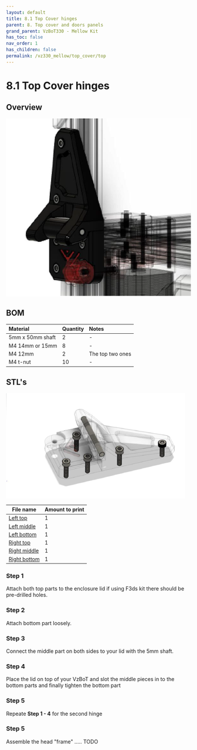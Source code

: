 ```yaml
---
layout: default
title: 8.1 Top Cover hinges
parent: 8. Top cover and doors panels
grand_parent: VzBoT330 - Mellow Kit
has_toc: false
nav_order: 1
has_children: false
permalink: /vz330_mellow/top_cover/top
---
```


# 8.1 Top Cover hinges

## Overview
![Overview](../../assets/images/manual/vz330_mellow/top_cover/top/overview.png)
<br>

## BOM

| Material        | Quantity          | Notes |
|:-------------|:------------------|:------|
| 5mm x 50mm shaft           | 2 | - |
| M4 14mm or 15mm | 8 | - |
| M4 12mm | 2 | The top two ones |
| M4 t-nut | 10 | - |

## STL's
![Detail](../../assets/images/manual/vz330_mellow/top_cover/top/details.png)
<br>

| File name | Amount to print |
|-----------|-----------------|
| <a href="https://github.com/VzBoT3D/VzBoT-Vz330/blob/master/Assemblies%20BOM%20and%20STL/enclosure/Top%20cover%20hinges%20with%20tensioner/STLs/Left%20top.stl" target="_blank">Left top</a> | 1 |
| <a href="https://github.com/VzBoT3D/VzBoT-Vz330/blob/master/Assemblies%20BOM%20and%20STL/enclosure/Top%20cover%20hinges%20with%20tensioner/STLs/Left%20middle.stl" target="_blank">Left middle</a> | 1 |
| <a href="https://github.com/VzBoT3D/VzBoT-Vz330/blob/master/Assemblies%20BOM%20and%20STL/enclosure/Top%20cover%20hinges%20with%20tensioner/STLs/Left%20bottom.stl" target="_blank">Left bottom</a> | 1 |
| <a href="https://github.com/VzBoT3D/VzBoT-Vz330/blob/master/Assemblies%20BOM%20and%20STL/enclosure/Top%20cover%20hinges%20with%20tensioner/STLs/Right%20top.stl" target="_blank">Right top</a> | 1 |
| <a href="https://github.com/VzBoT3D/VzBoT-Vz330/blob/master/Assemblies%20BOM%20and%20STL/enclosure/Top%20cover%20hinges%20with%20tensioner/STLs/Right%20middle.stl" target="_blank">Right middle</a> | 1 |
| <a href="https://github.com/VzBoT3D/VzBoT-Vz330/blob/master/Assemblies%20BOM%20and%20STL/enclosure/Top%20cover%20hinges%20with%20tensioner/STLs/Right%20bottom.stl" target="_blank">Right bottom</a> | 1 |

### Step 1
Attach both top parts to the enclosure lid if using F3ds kit there should be pre-drilled holes.

### Step 2
Attach bottom part loosely.

### Step 3
Connect the middle part on both sides to your lid with the 5mm shaft.

### Step 4
Place the lid on top of your VzBoT and slot the middle pieces in to the bottom parts and finally tighten the bottom part

### Step 5
Repeate **Step 1 - 4** for the second hinge

### Step 5
Assemble the head "frame" ..... TODO